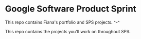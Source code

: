 # Google Software Product Sprint

This repo contains Fiana's portfolio and SPS projects. ^-^

This repo contains the projects you'll work on throughout SPS.

